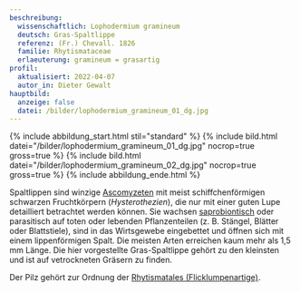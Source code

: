 ```yaml
---
beschreibung:
  wissenschaftlich: Lophodermium gramineum
  deutsch: Gras-Spaltlippe
  referenz: (Fr.) Chevall. 1826
  familie: Rhytismataceae
  erlaeuterung: gramineum = grasartig
profil:
  aktualisiert: 2022-04-07
  autor_in: Dieter Gewalt
hauptbild:
  anzeige: false
  datei: /bilder/lophodermium_gramineum_01_dg.jpg
---
```

{% include abbildung_start.html stil="standard" %}
{% include bild.html datei="/bilder/lophodermium_gramineum_01_dg.jpg" nocrop=true gross=true %}
{% include bild.html datei="/bilder/lophodermium_gramineum_02_dg.jpg" nocrop=true gross=true %}
{% include abbildung_ende.html %}

Spaltlippen sind winzige [Ascomyzeten](Ascomyzeten "Glossar") mit meist schiffchenförmigen schwarzen Fruchtkörpern (*Hysterothezien*), die nur mit einer guten Lupe detailliert betrachtet werden können. Sie wachsen [saprobiontisch](saprobiontisch "Glossar") oder parasitisch auf toten oder lebenden Pflanzenteilen (z. B. Stängel, Blätter oder Blattstiele), sind in das Wirtsgewebe eingebettet und öffnen sich mit einem lippenförmigen Spalt. Die meisten Arten erreichen kaum mehr als 1,5 mm Länge. Die hier vorgestellte Gras-Spaltlippe gehört zu den kleinsten und ist auf vetrockneten Gräsern zu finden.

Der Pilz gehört zur Ordnung der [Rhytismatales (Flicklumpenartige)](/verwandt/flicklumpenartige-rhytismatales).